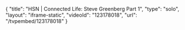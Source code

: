 {
    "title": "HSN | Connected Life: Steve Greenberg Part 1",
    "type": "solo",
    "layout": "iframe-static",
    "videoId": "123178018",
    "url": "\/tvpembed\/123178018"
}